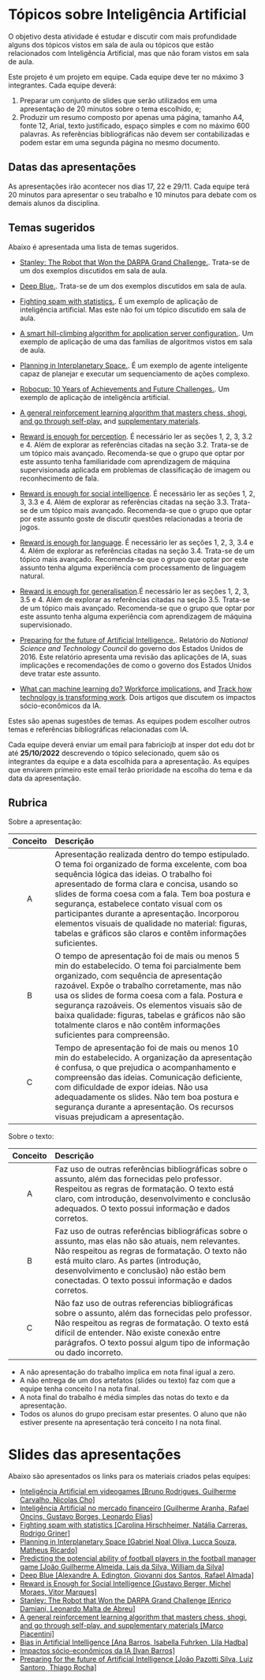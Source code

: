 # Tópicos sobre Inteligência Artificial

O objetivo desta atividade é estudar e discutir com mais profundidade alguns dos tópicos vistos em sala de aula ou tópicos que estão relacionados com Inteligência Artificial, mas que não foram vistos em sala de aula. 

Este projeto é um projeto em equipe. Cada equipe deve ter no máximo 3 integrantes. Cada equipe deverá: 

1. Preparar um conjunto de slides que serão utilizados em uma apresentação de 20 minutos sobre o tema escolhido, e;
1. Produzir um resumo composto por apenas uma página, tamanho A4, fonte 12, Arial, texto justificado, espaço simples e com no máximo 600 palavras. As referências bibliográficas não devem ser contabilizadas e podem estar em uma segunda página no mesmo documento.

## Datas das apresentações

As apresentações irão acontecer nos dias 17, 22 e 29/11. Cada equipe terá 20 minutos para apresentar o seu trabalho e 10 minutos para debate com os demais alunos da disciplina. 

## Temas sugeridos

Abaixo é apresentada uma lista de temas sugeridos. 

* [Stanley: The Robot that Won the DARPA Grand Challenge.](../../referencias/papers/Thrun_DARPA_2006.pdf). Trata-se de um dos exemplos discutidos em sala de aula. 
* [Deep Blue.](../../referencias/papers/deep_blue.pdf). Trata-se de um dos exemplos discutidos em sala de aula.
* [Fighting spam with statistics.](../../referencias/papers/Goodman_spam2004.pdf). É um exemplo de aplicação de inteligência artificial. Mas este não foi um tópico discutido em sala de aula.
* [A smart hill-climbing algorithm for application server configuration.](../../referencias/papers/hill_climbing_web.pdf). Um exemplo de aplicação de uma das famílias de algoritmos vistos em sala de aula.
* [Planning in Interplanetary Space.](../../referencias/papers/jonsson_planning_2000.pdf). É um exemplo de agente inteligente capaz de planejar e executar um sequenciamento de ações complexo.
* [Robocup: 10 Years of Achievements and Future Challenges.](../../referencias/papers/robocup.pdf). Um exemplo de aplicação de inteligência artificial.

* [A general reinforcement learning algorithm that masters chess, shogi, and go through self-play.](../../referencias/papers/rl_aar6404-Silver.pdf) and [supplementary materials](../../referencias/papers/rl_aar6404-Silver-SM.pdf).

* [Reward is enough for perception](../../referencias/papers/reward_enought.pdf). É necessário ler as seções 1, 2, 3, 3.2 e 4. Além de explorar as referências citadas na seção 3.2. Trata-se de um tópico mais avançado. Recomenda-se que o grupo que optar por este assunto tenha familiaridade com aprendizagem de máquina supervisionada aplicada em problemas de classificação de imagem ou reconhecimento de fala. 
* [Reward is enough for social intelligence](../../referencias/papers/reward_enought.pdf). É necessário ler as seções 1, 2, 3, 3.3 e 4. Além de explorar as referências citadas na seção 3.3. Trata-se de um tópico mais avançado. Recomenda-se que o grupo que optar por este assunto goste de discutir questões relacionadas a teoria de jogos. 
* [Reward is enough for language](../../referencias/papers/reward_enought.pdf). É necessário ler as seções 1, 2, 3, 3.4 e 4. Além de explorar as referências citadas na seção 3.4. Trata-se de um tópico mais avançado. Recomenda-se que o grupo que optar por este assunto tenha alguma experiência com processamento de linguagem natural.
* [Reward is enough for generalisation](../../referencias/papers/reward_enought.pdf).É necessário ler as seções 1, 2, 3, 3.5 e 4. Além de explorar as referências citadas na seção 3.5. Trata-se de um tópico mais avançado. Recomenda-se que o grupo que optar por este assunto tenha alguma experiência com aprendizagem de máquina supervisionado. 

* [Preparing for the future of Artificial Intelligence.](../../referencias/papers/preparing_for_the_future_of_ai.pdf). Relatório do *National Science and Technology Council* do governo dos Estados Unidos de 2016. Este relatório apresenta uma revisão das aplicações de IA, suas implicações e recomendações de como o governo dos Estados Unidos deve tratar este assunto. 
* [What can machine learning do? Workforce implications.](../../referencias/papers/work_Science_WorkforceDec2017.pdf) and [Track how technology is transforming work](../../referencias/papers/work_Nature2017_Mitchell_Brynjolfsson_FINAL.pdf). Dois artigos que discutem os impactos sócio-econômicos da IA. 

Estes são apenas sugestões de temas. As equipes podem escolher outros temas e referências bibliográficas relacionadas com IA.

Cada equipe deverá enviar um email para fabriciojb at insper dot edu dot br até **25/10/2022** descrevendo o tópico selecionado, quem são os integrantes da equipe e a data escolhida para a apresentação. As equipes que enviarem primeiro este email terão prioridade na escolha do tema e da data da apresentação. 

## Rubrica

Sobre a apresentação: 

| Conceito | Descrição |
|:--------:|:----------|
| A | Apresentação realizada dentro do tempo estipulado. O tema foi organizado de forma excelente, com boa sequência lógica das ideias. O trabalho foi apresentado de forma clara e concisa, usando so slides de forma coesa com a fala. Tem boa postura e segurança, estabelece contato visual com os participantes durante a apresentação. Incorporou elementos visuais de qualidade no material: figuras, tabelas e gráficos são claros e contêm informações suficientes. |
| B | O tempo de apresentação foi de mais ou menos 5 min do estabelecido. O tema foi parcialmente bem organizado, com sequência de apresentação razoável. Expõe o trabalho corretamente, mas não usa os slides de forma coesa com a fala. Postura e segurança razoáveis. Os elementos visuais são de baixa qualidade: figuras, tabelas e gráficos não são totalmente claros e não contêm informações suficientes para compreensão. |
| C | Tempo de apresentação foi de mais ou menos 10 min do estabelecido. A organização da apresentação é confusa, o que prejudica o acompanhamento e compreensão das ideias. Comunicação deficiente, com dificuldade de expor ideias. Não usa adequadamente os slides. Não tem boa postura e segurança durante a apresentação. Os recursos visuas prejudicam a apresentação.| 

Sobre o texto: 

| Conceito | Descrição |
|:--------:|:----------|
| A | Faz uso de outras referências bibliográficas sobre o assunto, além das fornecidas pelo professor. Respeitou as regras de formatação. O texto está claro, com introdução, desenvolvimento e conclusão adequados. O texto possui informação e dados corretos.|
| B | Faz uso de outras referências bibliográficas sobre o assunto, mas elas não são atuais, nem relevantes. Não respeitou as regras de formatação. O texto não está muito claro. As partes (introdução, desenvolvimento e conclusão) não estão bem conectadas. O texto possui informação e dados corretos.|
| C | Não faz uso de outras referencias bibliográficas sobre o assunto, além das fornecidas pelo professor. Não respeitou as regras de formatação. O texto está difícil de entender. Não existe conexão entre parágrafos. O texto possui algum tipo de informação ou dado incorreto. |


* A não apresentação do trabalho implica em nota final igual a zero.
* A não entrega de um dos artefatos (slides ou texto) faz com que a equipe tenha conceito I na nota final.
* A nota final do trabalho é média simples das notas do texto e da apresentação.
* Todos os alunos do grupo precisam estar presentes. O aluno que não estiver presente na apresentação terá conceito I na nota final. 

# Slides das apresentações

Abaixo são apresentados os links para os materiais criados pelas equipes:

* [Inteligência Artificial em videogames [Bruno Rodrigues, Guilherme Carvalho, Nicolas Cho]](./docs_alunos/games/Intelig%C3%AAncia%20Artificial%20em%20Videogames.pdf)
* [Inteligência Artificial no mercado financeiro [Guilherme Aranha, Rafael Oncins, Gustavo Borges, Leonardo Elias]](./docs_alunos/mercado_financeiro/Inteligencia%20Artificial%20no%20Mercado%20Financeiro.pptx)
* [Fighting spam with statistics [Carolina Hirschheimer, Natália Carreras, Rodrigo Griner]](./docs_alunos/anti_spam/FIGHTING%20SPAM%20WITH%20STATISTICS.pptx)
* [Planning in Interplanetary Space [Gabriel Noal Oliva, Lucca Souza, Matheus Ricardo]](./docs_alunos/planning_space/Apresenta%C3%A7%C3%A3o%20IA%20-%20RAX.pdf)
* [Predicting the potencial ability of football players in the football manager game [João Guilherme Almeida, Lais da Silva, William da Silva]](./docs_alunos/futebol/Football%20Manager.pdf)
* [Deep Blue [Alexandre A. Edington, Giovanni dos Santos, Rafael Almada]](./docs_alunos/deep_blue/Apresentac%CC%A7a%CC%83o%20Simples%20Ba%CC%81sica%20Blocos%20Diagonais%20Azul%20Branco.pdf)
* [Reward is Enough for Social Intelligence [Gustavo Berger, Michel Moraes, Vitor Marques]](./docs_alunos/reward_is_enough/AI%20presentation.pdf)
* [Stanley: The Robot that Won the DARPA Grand Challenge [Enrico Damiani, Leonardo Malta de Abreu]](./docs_alunos/veiculo_autonomo/stanley_slides.pdf)
* [A general reinforcement learning algorithm that masters chess, shogi, and go through self-play. and supplementary materials [Marco Piacentini]](./docs_alunos/alpha_zero/Alpha%20Zero.pptx)
* [Bias in Artificial Intelligence [Ana Barros, Isabella Fuhrken, Lila Hadba]](./docs_alunos/bias/IA%20-%20Apresenta%C3%A7%C3%A3o%20Final.pdf)
* [Impactos sócio-econômicos da IA [Ivan Barros]](./docs_alunos/impactos/impactos%20socioecono%CC%82micos%20da%20IA.pdf)
* [Preparing for the future of Artificial Intelligence [João Pazotti Silva, Luiz Santoro, Thiago Rocha]](./docs_alunos/future/apresentacao.pptx)



